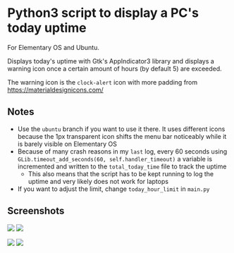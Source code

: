 # Python3 script to display a PC's today uptime

For Elementary OS and Ubuntu.

Displays today's uptime with Gtk's AppIndicator3 library and displays a warning icon once a certain amount of hours (by default 5) are exceeded.

The warning icon is the `clock-alert` icon with more padding from https://materialdesignicons.com/

## Notes

* Use the `ubuntu` branch if you want to use it there. It uses different icons because the 1px transparent icon shifts the menu bar noticeably while it is barely visible on Elementary OS
* Because of many crash reasons in my `last` log, every 60 seconds using `GLib.timeout_add_seconds(60, self.handler_timeout)` a variable is incremented and written to the `total_today_time` file to track the uptime
  * This also means that the script has to be kept running to log the uptime and very likely does not work for laptops
* If you want to adjust the limit, change `today_hour_limit` in `main.py`

## Screenshots

![](https://github.com/Gira-X/elementary-os-uptime-indicator/raw/master/screenshots/1.png)
![](https://github.com/Gira-X/elementary-os-uptime-indicator/raw/master/screenshots/2.png)

![](https://github.com/Gira-X/elementary-os-uptime-indicator/raw/master/screenshots/3.png)
![](https://github.com/Gira-X/elementary-os-uptime-indicator/raw/master/screenshots/4.png)
